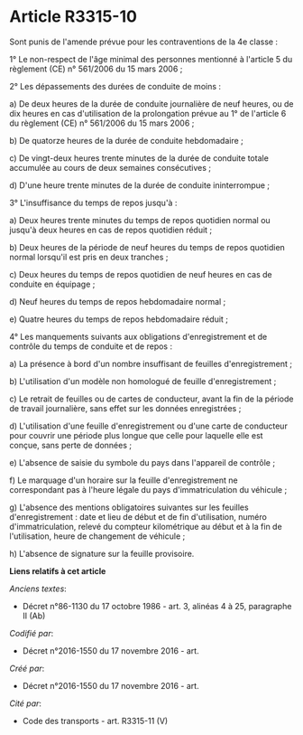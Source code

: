 # Article R3315-10

Sont punis de l'amende prévue pour les contraventions de la 4e classe :

1° Le non-respect de l'âge minimal des personnes mentionné à l'article 5 du règlement (CE) n° 561/2006 du 15 mars 2006 ;

2° Les dépassements des durées de conduite de moins :

a) De deux heures de la durée de conduite journalière de neuf heures, ou de dix heures en cas d'utilisation de la
prolongation prévue au 1° de l'article 6 du règlement (CE) n° 561/2006 du 15 mars 2006 ;

b) De quatorze heures de la durée de conduite hebdomadaire ;

c) De vingt-deux heures trente minutes de la durée de conduite totale accumulée au cours de deux semaines consécutives ;

d) D'une heure trente minutes de la durée de conduite ininterrompue ;

3° L'insuffisance du temps de repos jusqu'à :

a) Deux heures trente minutes du temps de repos quotidien normal ou jusqu'à deux heures en cas de repos quotidien réduit ;

b) Deux heures de la période de neuf heures du temps de repos quotidien normal lorsqu'il est pris en deux tranches ;

c) Deux heures du temps de repos quotidien de neuf heures en cas de conduite en équipage ;

d) Neuf heures du temps de repos hebdomadaire normal ;

e) Quatre heures du temps de repos hebdomadaire réduit ;

4° Les manquements suivants aux obligations d'enregistrement et de contrôle du temps de conduite et de repos :

a) La présence à bord d'un nombre insuffisant de feuilles d'enregistrement ;

b) L'utilisation d'un modèle non homologué de feuille d'enregistrement ;

c) Le retrait de feuilles ou de cartes de conducteur, avant la fin de la période de travail journalière, sans effet sur les
données enregistrées ;

d) L'utilisation d'une feuille d'enregistrement ou d'une carte de conducteur pour couvrir une période plus longue que celle
pour laquelle elle est conçue, sans perte de données ;

e) L'absence de saisie du symbole du pays dans l'appareil de contrôle ;

f) Le marquage d'un horaire sur la feuille d'enregistrement ne correspondant pas à l'heure légale du pays d'immatriculation
du véhicule ;

g) L'absence des mentions obligatoires suivantes sur les feuilles d'enregistrement : date et lieu de début et de fin
d'utilisation, numéro d'immatriculation, relevé du compteur kilométrique au début et à la fin de l'utilisation, heure de
changement de véhicule ;

h) L'absence de signature sur la feuille provisoire.

**Liens relatifs à cet article**

_Anciens textes_:

  - Décret n°86-1130 du 17 octobre 1986 - art. 3, alinéas 4 à 25, paragraphe II  (Ab)

_Codifié par_:

  - Décret n°2016-1550 du 17 novembre 2016 - art.

_Créé par_:

  - Décret n°2016-1550 du 17 novembre 2016 - art.

_Cité par_:

  - Code des transports - art. R3315-11 (V)
